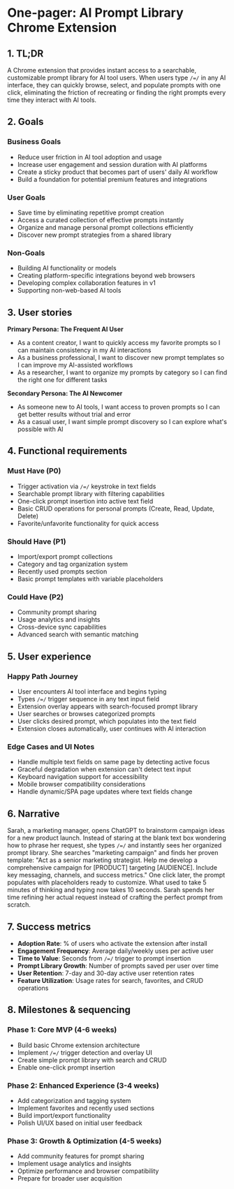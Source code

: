 # One-pager: AI Prompt Library Chrome Extension

## 1. TL;DR
A Chrome extension that provides instant access to a searchable, customizable prompt library for AI tool users. When users type `/=/` in any AI interface, they can quickly browse, select, and populate prompts with one click, eliminating the friction of recreating or finding the right prompts every time they interact with AI tools.

## 2. Goals
### Business Goals
* Reduce user friction in AI tool adoption and usage
* Increase user engagement and session duration with AI platforms
* Create a sticky product that becomes part of users' daily AI workflow
* Build a foundation for potential premium features and integrations

### User Goals
* Save time by eliminating repetitive prompt creation
* Access a curated collection of effective prompts instantly
* Organize and manage personal prompt collections efficiently
* Discover new prompt strategies from a shared library

### Non-Goals
* Building AI functionality or models
* Creating platform-specific integrations beyond web browsers
* Developing complex collaboration features in v1
* Supporting non-web-based AI tools

## 3. User stories
**Primary Persona: The Frequent AI User**
- As a content creator, I want to quickly access my favorite prompts so I can maintain consistency in my AI interactions
- As a business professional, I want to discover new prompt templates so I can improve my AI-assisted workflows
- As a researcher, I want to organize my prompts by category so I can find the right one for different tasks

**Secondary Persona: The AI Newcomer**
- As someone new to AI tools, I want access to proven prompts so I can get better results without trial and error
- As a casual user, I want simple prompt discovery so I can explore what's possible with AI

## 4. Functional requirements
### Must Have (P0)
* Trigger activation via `/=/` keystroke in text fields
* Searchable prompt library with filtering capabilities
* One-click prompt insertion into active text field
* Basic CRUD operations for personal prompts (Create, Read, Update, Delete)
* Favorite/unfavorite functionality for quick access

### Should Have (P1)
* Import/export prompt collections
* Category and tag organization system
* Recently used prompts section
* Basic prompt templates with variable placeholders

### Could Have (P2)
* Community prompt sharing
* Usage analytics and insights
* Cross-device sync capabilities
* Advanced search with semantic matching

## 5. User experience
### Happy Path Journey
* User encounters AI tool interface and begins typing
* Types `/=/` trigger sequence in any text input field
* Extension overlay appears with search-focused prompt library
* User searches or browses categorized prompts
* User clicks desired prompt, which populates into the text field
* Extension closes automatically, user continues with AI interaction

### Edge Cases and UI Notes
* Handle multiple text fields on same page by detecting active focus
* Graceful degradation when extension can't detect text input
* Keyboard navigation support for accessibility
* Mobile browser compatibility considerations
* Handle dynamic/SPA page updates where text fields change

## 6. Narrative
Sarah, a marketing manager, opens ChatGPT to brainstorm campaign ideas for a new product launch. Instead of staring at the blank text box wondering how to phrase her request, she types `/=/` and instantly sees her organized prompt library. She searches "marketing campaign" and finds her proven template: "Act as a senior marketing strategist. Help me develop a comprehensive campaign for [PRODUCT] targeting [AUDIENCE]. Include key messaging, channels, and success metrics." One click later, the prompt populates with placeholders ready to customize. What used to take 5 minutes of thinking and typing now takes 10 seconds. Sarah spends her time refining her actual request instead of crafting the perfect prompt from scratch.

## 7. Success metrics
* **Adoption Rate**: % of users who activate the extension after install
* **Engagement Frequency**: Average daily/weekly uses per active user
* **Time to Value**: Seconds from `/=/` trigger to prompt insertion
* **Prompt Library Growth**: Number of prompts saved per user over time
* **User Retention**: 7-day and 30-day active user retention rates
* **Feature Utilization**: Usage rates for search, favorites, and CRUD operations

## 8. Milestones & sequencing
### Phase 1: Core MVP (4-6 weeks)
* Build basic Chrome extension architecture
* Implement `/=/` trigger detection and overlay UI
* Create simple prompt library with search and CRUD
* Enable one-click prompt insertion

### Phase 2: Enhanced Experience (3-4 weeks)
* Add categorization and tagging system
* Implement favorites and recently used sections
* Build import/export functionality
* Polish UI/UX based on initial user feedback

### Phase 3: Growth & Optimization (4-5 weeks)
* Add community features for prompt sharing
* Implement usage analytics and insights
* Optimize performance and browser compatibility
* Prepare for broader user acquisition 
